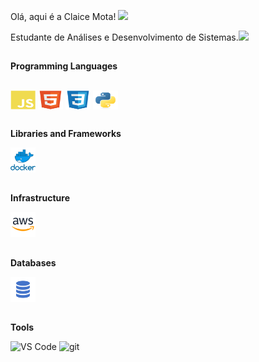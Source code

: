 
 <di> Olá, aqui é a Claice Mota! <img src="https://media.giphy.com/media/mGcNjsfWAjY5AEZNw6/giphy.gif" width="50"></div>


Estudante de Análises e Desenvolvimento de Sistemas.<img src="https://media.giphy.com/media/WUlplcMpOCEmTGBtBW/giphy.gif" width="30">

##


**Programming Languages**

<div style="display: inline_block"><br>
  <img align="center" alt="claice-Js" height="30" width="40" src="https://raw.githubusercontent.com/devicons/devicon/master/icons/javascript/javascript-plain.svg">
  
  <img align="center" alt="claice-HTML" height="30" width="40" src="https://raw.githubusercontent.com/devicons/devicon/master/icons/html5/html5-original.svg">
  
 <img align="center" alt="Rafa-CSS" height="30" width="40" src="https://raw.githubusercontent.com/devicons/devicon/master/icons/css3/css3-original.svg">
 
  <img align="center" alt="claice-Python" height="30" width="40" src="https://raw.githubusercontent.com/devicons/devicon/master/icons/python/python-original.svg">

  ##
  **Libraries and Frameworks**


<img title="Docker" alt="Docker" width="40px" src="https://raw.githubusercontent.com/github/explore/master/topics/docker/docker.png">

##
**Infrastructure**

<img title="AWS" alt="AWS" width="40px" src="https://raw.githubusercontent.com/github/explore/main/topics/aws/aws.png">

##
**Databases**

<img title="SQL" alt="SQL" width="40px" src="https://raw.githubusercontent.com/github/explore/master/topics/sql/sql.png">

##
**Tools**

<img title="VS Code" alt="VS Code" width="40px" src="https://img.icons8.com/fluent/48/000000/visual-studio-code-2019.png">
<img title="git" alt="git" width="40px" <img src="https://cdn.jsdelivr.net/gh/devicons/devicon@latest/icons/git/git-plain.svg" />
